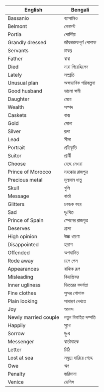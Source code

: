 | English                | Bengali                      |
|------------------------|------------------------------|
| Bassanio               | ব্যাসানিও                    |
| Belmont                | বেলমন্ট                      |
| Portia                 | পোর্শিয়া                     |
| Grandly dressed        | জাঁকজমকপূর্ণ পোশাক           |
| Servants               | চাকর                         |
| Father                 | বাবা                         |
| Died                   | মারা গিয়েছিলেন               |
| Lately                 | সম্প্রতি                     |
| Unusual plan           | অস্বাভাবিক পরিকল্পনা         |
| Good husband           | ভালো স্বামী                  |
| Daughter               | মেয়ে                         |
| Wealth                 | সম্পদ                        |
| Caskets                | বাক্স                         |
| Gold                   | সোনা                         |
| Silver                 | রূপা                         |
| Lead                   | সীসা                         |
| Portrait               | প্রতিকৃতি                    |
| Suitor                 | প্রার্থী                      |
| Choose                 | বেছে নেওয়া                   |
| Prince of Morocco      | মরক্কোর রাজপুত্র             |
| Precious metal         | মূল্যবান ধাতু                |
| Skull                  | খুলি                         |
| Message                | বার্তা                       |
| Glitters               | চকচক করে                    |
| Sad                    | দুঃখিত                       |
| Prince of Spain        | স্পেনের রাজপুত্র             |
| Deserves               | প্রাপ্য                       |
| High opinion           | উচ্চ ধারণা                  |
| Disappointed           | হতাশ                         |
| Offended               | অপমানিত                     |
| Rode away              | চলে গেল                      |
| Appearances            | বাহ্যিক রূপ                  |
| Misleading             | বিভ্রান্তিকর                |
| Inner ugliness         | ভিতরের কদর্যতা              |
| Fine clothes           | সুন্দর পোশাক                 |
| Plain looking          | সাধারণ দেখতে                |
| Joy                    | আনন্দ                        |
| Newly married couple   | নতুন বিবাহিত দম্পতি         |
| Happily                | সুখে                         |
| Sorrow                 | দুঃখ                         |
| Messenger              | বার্তাবাহক                   |
| Letter                 | চিঠি                         |
| Lost at sea            | সমুদ্রে হারিয়ে গেছে          |
| Owe                    | ঋণ                           |
| Penalty                | জরিমানা                      |
| Venice                 | ভেনিস                        |